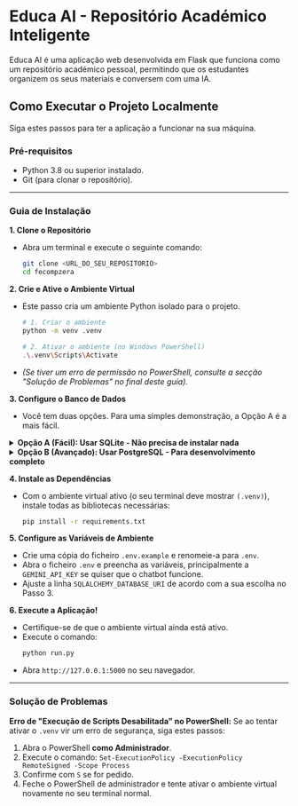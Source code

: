 # Educa AI - Repositório Académico Inteligente

Educa AI é uma aplicação web desenvolvida em Flask que funciona como um repositório académico pessoal, permitindo que os estudantes organizem os seus materiais e conversem com uma IA.

## Como Executar o Projeto Localmente

Siga estes passos para ter a aplicação a funcionar na sua máquina.

### Pré-requisitos
- Python 3.8 ou superior instalado.
- Git (para clonar o repositório).

---

### Guia de Instalação

**1. Clone o Repositório**
   - Abra um terminal e execute o seguinte comando:
     ```bash
     git clone <URL_DO_SEU_REPOSITORIO>
     cd fecompzera
     ```

**2. Crie e Ative o Ambiente Virtual**
   - Este passo cria um ambiente Python isolado para o projeto.
     ```bash
     # 1. Criar o ambiente
     python -m venv .venv

     # 2. Ativar o ambiente (no Windows PowerShell)
     .\.venv\Scripts\Activate
     ```
   - *(Se tiver um erro de permissão no PowerShell, consulte a secção "Solução de Problemas" no final deste guia).*

**3. Configure o Banco de Dados**
   - Você tem duas opções. Para uma simples demonstração, a Opção A é a mais fácil.

   <details>
     <summary><strong>Opção A (Fácil): Usar SQLite - Não precisa de instalar nada</strong></summary>
     
     <br>
     O projeto está pré-configurado para usar um banco de dados SQLite, que é apenas um ficheiro (`site.db`) criado automaticamente. Para usar esta opção:
     
     1. Certifique-se de que no seu ficheiro `.env` (que você criará no Passo 5), a linha `SQLALCHEMY_DATABASE_URI` está **apagada ou comentada** com um `#` no início.
     
     E é só isso! A aplicação irá criar e usar o ficheiro `site.db` sozinha.
   </details>

   <details>
     <summary><strong>Opção B (Avançado): Usar PostgreSQL - Para desenvolvimento completo</strong></summary>
     
     <br>
     Se quiser usar o mesmo ambiente de desenvolvimento que o autor, siga estes passos:
     
     1. **Instale o PostgreSQL:** Baixe e instale o PostgreSQL a partir do [site oficial](https://www.postgresql.org/download/). Durante a instalação, defina uma senha para o utilizador `postgres`. **Anote essa senha!**

     2. **Crie a Base de Dados:**
        - Abra o terminal `psql` (que é instalado com o PostgreSQL).
        - Execute o seguinte comando SQL para criar a base de dados (o nome `educa_ai_db` é o que está no ficheiro `.env`):
          ```sql
          CREATE DATABASE educa_ai_db;
          ```
        - Pode fechar o `psql` digitando `\q`.

     3. **Configure a Conexão:**
        - No Passo 5, quando criar o seu ficheiro `.env`, certifique-se de que a linha `SQLALCHEMY_DATABASE_URI` está presente e correta, substituindo `SUA_SENHA` pela senha que você definiu na instalação do PostgreSQL:
          ```
          SQLALCHEMY_DATABASE_URI="postgresql+pg8000://postgres:SUA_SENHA@localhost/educa_ai_db"
          ```
   </details>

**4. Instale as Dependências**
   - Com o ambiente virtual ativo (o seu terminal deve mostrar `(.venv)`), instale todas as bibliotecas necessárias:
     ```bash
     pip install -r requirements.txt
     ```

**5. Configure as Variáveis de Ambiente**
   - Crie uma cópia do ficheiro `.env.example` e renomeie-a para `.env`.
   - Abra o ficheiro `.env` e preencha as variáveis, principalmente a `GEMINI_API_KEY` se quiser que o chatbot funcione.
   - Ajuste a linha `SQLALCHEMY_DATABASE_URI` de acordo com a sua escolha no Passo 3.

**6. Execute a Aplicação!**
   - Certifique-se de que o ambiente virtual ainda está ativo.
   - Execute o comando:
     ```bash
     python run.py
     ```
   - Abra `http://127.0.0.1:5000` no seu navegador.

---

### Solução de Problemas

**Erro de "Execução de Scripts Desabilitada" no PowerShell:**
Se ao tentar ativar o `.venv` vir um erro de segurança, siga estes passos:
1. Abra o PowerShell **como Administrador**.
2. Execute o comando: `Set-ExecutionPolicy -ExecutionPolicy RemoteSigned -Scope Process`
3. Confirme com `S` se for pedido.
4. Feche o PowerShell de administrador e tente ativar o ambiente virtual novamente no seu terminal normal.